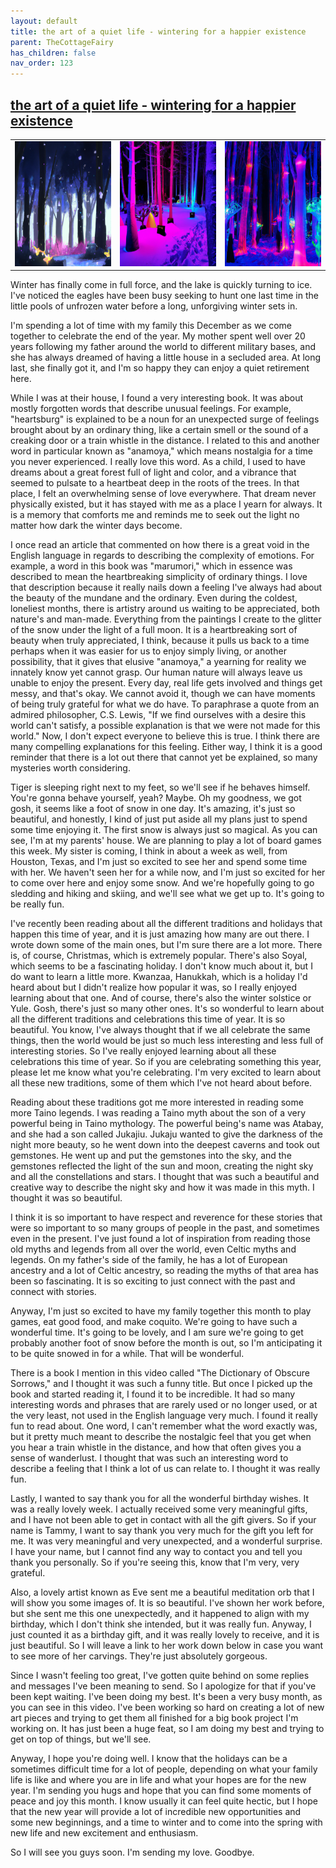 ```yaml
---
layout: default
title: the art of a quiet life - wintering for a happier existence
parent: TheCottageFairy
has_children: false
nav_order: 123
---
```


## [the art of a quiet life - wintering for a happier existence](https://www.youtube.com/watch?v=xHvvMGHmwuU)

<div>
<table align="center">
	<tr>
		<td align="center">
			<img src="../../assets/cottage_fairy_ai_generated_photos/the_art_of_a_quiet_life_-_wintering_for_a_happier_existence-[xHvvMGHmwuU]/generated_00.png" height="200" width="200"/>
		</td>
		<td align="center">
			<img src="../../assets/cottage_fairy_ai_generated_photos/the_art_of_a_quiet_life_-_wintering_for_a_happier_existence-[xHvvMGHmwuU]/generated_01.png" height="200" width="200"/>
		</td>
		<td align="center">
			<img src="../../assets/cottage_fairy_ai_generated_photos/the_art_of_a_quiet_life_-_wintering_for_a_happier_existence-[xHvvMGHmwuU]/generated_02.png" height="200" width="200"/>
		</td>
	</tr>
</table>
</div>

Winter has finally come in full force, and the lake is quickly turning to ice. I've noticed the eagles have been busy seeking to hunt one last time in the little pools of unfrozen water before a long, unforgiving winter sets in.

I'm spending a lot of time with my family this December as we come together to celebrate the end of the year. My mother spent well over 20 years following my father around the world to different military bases, and she has always dreamed of having a little house in a secluded area. At long last, she finally got it, and I'm so happy they can enjoy a quiet retirement here.

While I was at their house, I found a very interesting book. It was about mostly forgotten words that describe unusual feelings. For example, "heartsburg" is explained to be a noun for an unexpected surge of feelings brought about by an ordinary thing, like a certain smell or the sound of a creaking door or a train whistle in the distance. I related to this and another word in particular known as "anamoya," which means nostalgia for a time you never experienced. I really love this word. As a child, I used to have dreams about a great forest full of light and color, and a vibrance that seemed to pulsate to a heartbeat deep in the roots of the trees. In that place, I felt an overwhelming sense of love everywhere. That dream never physically existed, but it has stayed with me as a place I yearn for always. It is a memory that comforts me and reminds me to seek out the light no matter how dark the winter days become.

I once read an article that commented on how there is a great void in the English language in regards to describing the complexity of emotions. For example, a word in this book was "marumori," which in essence was described to mean the heartbreaking simplicity of ordinary things. I love that description because it really nails down a feeling I've always had about the beauty of the mundane and the ordinary. Even during the coldest, loneliest months, there is artistry around us waiting to be appreciated, both nature's and man-made. Everything from the paintings I create to the glitter of the snow under the light of a full moon. It is a heartbreaking sort of beauty when truly appreciated, I think, because it pulls us back to a time perhaps when it was easier for us to enjoy simply living, or another possibility, that it gives that elusive "anamoya," a yearning for reality we innately know yet cannot grasp. Our human nature will always leave us unable to enjoy the present. Every day, real life gets involved and things get messy, and that's okay. We cannot avoid it, though we can have moments of being truly grateful for what we do have. To paraphrase a quote from an admired philosopher, C.S. Lewis, "If we find ourselves with a desire this world can't satisfy, a possible explanation is that we were not made for this world." Now, I don't expect everyone to believe this is true. I think there are many compelling explanations for this feeling. Either way, I think it is a good reminder that there is a lot out there that cannot yet be explained, so many mysteries worth considering.

Tiger is sleeping right next to my feet, so we'll see if he behaves himself. You're gonna behave yourself, yeah? Maybe. Oh my goodness, we got gosh, it seems like a foot of snow in one day. It's amazing, it's just so beautiful, and honestly, I kind of just put aside all my plans just to spend some time enjoying it. The first snow is always just so magical. As you can see, I'm at my parents' house. We are planning to play a lot of board games this week. My sister is coming, I think in about a week as well, from Houston, Texas, and I'm just so excited to see her and spend some time with her. We haven't seen her for a while now, and I'm just so excited for her to come over here and enjoy some snow. And we're hopefully going to go sledding and hiking and skiing, and we'll see what we get up to. It's going to be really fun.

I've recently been reading about all the different traditions and holidays that happen this time of year, and it is just amazing how many are out there. I wrote down some of the main ones, but I'm sure there are a lot more. There is, of course, Christmas, which is extremely popular. There's also Soyal, which seems to be a fascinating holiday. I don't know much about it, but I do want to learn a little more. Kwanzaa, Hanukkah, which is a holiday I'd heard about but I didn't realize how popular it was, so I really enjoyed learning about that one. And of course, there's also the winter solstice or Yule. Gosh, there's just so many other ones. It's so wonderful to learn about all the different traditions and celebrations this time of year. It is so beautiful. You know, I've always thought that if we all celebrate the same things, then the world would be just so much less interesting and less full of interesting stories. So I've really enjoyed learning about all these celebrations this time of year. So if you are celebrating something this year, please let me know what you're celebrating. I'm very excited to learn about all these new traditions, some of them which I've not heard about before.

Reading about these traditions got me more interested in reading some more Taino legends. I was reading a Taino myth about the son of a very powerful being in Taino mythology. The powerful being's name was Atabay, and she had a son called Jukajiu. Jukaju wanted to give the darkness of the night more beauty, so he went down into the deepest caverns and took out gemstones. He went up and put the gemstones into the sky, and the gemstones reflected the light of the sun and moon, creating the night sky and all the constellations and stars. I thought that was such a beautiful and creative way to describe the night sky and how it was made in this myth. I thought it was so beautiful.

I think it is so important to have respect and reverence for these stories that were so important to so many groups of people in the past, and sometimes even in the present. I've just found a lot of inspiration from reading those old myths and legends from all over the world, even Celtic myths and legends. On my father's side of the family, he has a lot of European ancestry and a lot of Celtic ancestry, so reading the myths of that area has been so fascinating. It is so exciting to just connect with the past and connect with stories.

Anyway, I'm just so excited to have my family together this month to play games, eat good food, and make coquito. We're going to have such a wonderful time. It's going to be lovely, and I am sure we're going to get probably another foot of snow before the month is out, so I'm anticipating it to be quite snowed in for a while. That will be wonderful.

There is a book I mention in this video called "The Dictionary of Obscure Sorrows," and I thought it was such a funny title. But once I picked up the book and started reading it, I found it to be incredible. It had so many interesting words and phrases that are rarely used or no longer used, or at the very least, not used in the English language very much. I found it really fun to read about. One word, I can't remember what the word exactly was, but it pretty much meant to describe the nostalgic feel that you get when you hear a train whistle in the distance, and how that often gives you a sense of wanderlust. I thought that was such an interesting word to describe a feeling that I think a lot of us can relate to. I thought it was really fun.

Lastly, I wanted to say thank you for all the wonderful birthday wishes. It was a really lovely week. I actually received some very meaningful gifts, and I have not been able to get in contact with all the gift givers. So if your name is Tammy, I want to say thank you very much for the gift you left for me. It was very meaningful and very unexpected, and a wonderful surprise. I have your name, but I cannot find any way to contact you and tell you thank you personally. So if you're seeing this, know that I'm very, very grateful.

Also, a lovely artist known as Eve sent me a beautiful meditation orb that I will show you some images of. It is so beautiful. I've shown her work before, but she sent me this one unexpectedly, and it happened to align with my birthday, which I don't think she intended, but it was really fun. Anyway, I just counted it as a birthday gift, and it was really lovely to receive, and it is just beautiful. So I will leave a link to her work down below in case you want to see more of her carvings. They're just absolutely gorgeous.

Since I wasn't feeling too great, I've gotten quite behind on some replies and messages I've been meaning to send. So I apologize for that if you've been kept waiting. I've been doing my best. It's been a very busy month, as you can see in this video. I've been working so hard on creating a lot of new art pieces and trying to get them all finished for a big book project I'm working on. It has just been a huge feat, so I am doing my best and trying to get on top of things, but we'll see.

Anyway, I hope you're doing well. I know that the holidays can be a sometimes difficult time for a lot of people, depending on what your family life is like and where you are in life and what your hopes are for the new year. I'm sending you hugs and hope that you can find some moments of peace and joy this month. I know usually it can feel quite hectic, but I hope that the new year will provide a lot of incredible new opportunities and some new beginnings, and a time to winter and to come into the spring with new life and new excitement and enthusiasm.

So I will see you guys soon. I'm sending my love. Goodbye.